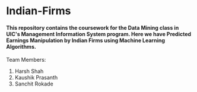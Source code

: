 # Indian-Firms
#### This repository contains the coursework for the Data Mining class in UIC's Management Information System program. Here we have Predicted Earnings Manipulation by Indian Firms using Machine Learning Algorithms. 
Team Members:
1. Harsh Shah
2. Kaushik Prasanth
3. Sanchit Rokade

